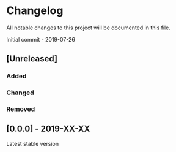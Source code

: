 # Changelog
All notable changes to this project will be documented in this file.  

Initial commit - 2019-07-26

## [Unreleased]  

### Added  

### Changed  

### Removed  


## [0.0.0] - 2019-XX-XX
Latest stable version
